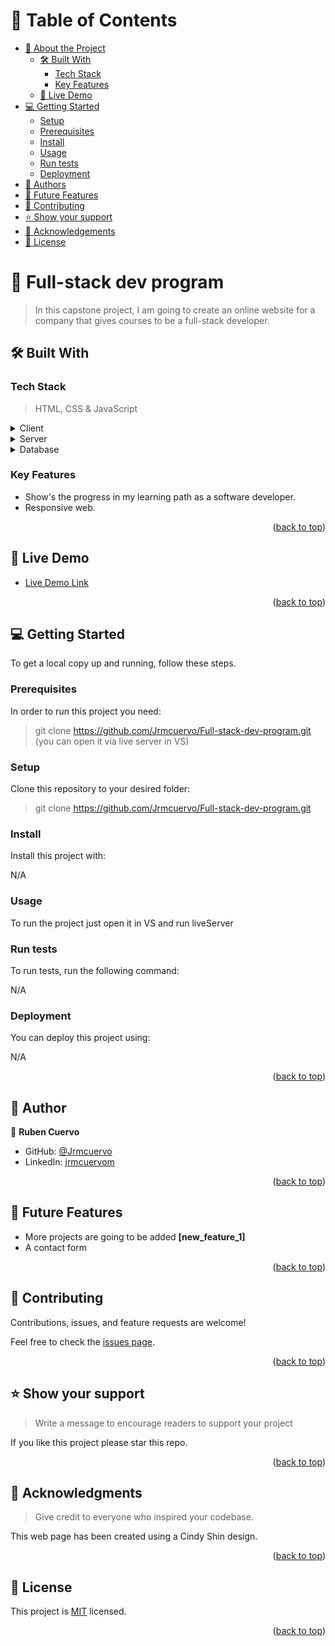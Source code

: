<a id="readme-top"></a>

# 📗 Table of Contents

- [📖 About the Project](#about-project)
  - [🛠 Built With](#built-with)
    - [Tech Stack](#tech-stack)
    - [Key Features](#key-features)
  - [🚀 Live Demo](#live-demo)
- [💻 Getting Started](#getting-started)
  - [Setup](#setup)
  - [Prerequisites](#prerequisites)
  - [Install](#install)
  - [Usage](#usage)
  - [Run tests](#run-tests)
  - [Deployment](#triangular_flag_on_post-deployment)
- [👥 Authors](#authors)
- [🔭 Future Features](#future-features)
- [🤝 Contributing](#contributing)
- [⭐️ Show your support](#support)
- [🙏 Acknowledgements](#acknowledgements)
- [📝 License](#license)

<!-- PROJECT DESCRIPTION -->

# 📖 Full-stack dev program <a id="about-project"></a>

> In this capstone project, I am going to create an online website for a company that gives courses to be a full-stack developer.

## 🛠 Built With <a id="built-with"></a>

### Tech Stack <a id="tech-stack"></a>

> HTML, CSS & JavaScript

<details>
  <summary>Client</summary>
  <ul>
    <li><a href="#">HTML, CSS & JavaScript</a></li>
  </ul>
</details>

<details>
  <summary>Server</summary>
  <ul>
    <li><a href="#">N/A</a></li>
  </ul>
</details>

<details>
<summary>Database</summary>
  <ul>
    <li><a href="#">N/A</a></li>
  </ul>
</details>

<!-- Features -->

### Key Features <a id="key-features"></a>

- Show's the progress in my learning path as a software developer.
- Responsive web.

<p align="right">(<a href="#readme-top">back to top</a>)</p>

<!-- LIVE DEMO -->

## 🚀 Live Demo <a id="live-demo"></a>


- [Live Demo Link](https://jrmcuervo.github.io/Full-stack-dev-program/)


<p align="right">(<a href="#readme-top">back to top</a>)</p>

<!-- GETTING STARTED -->

## 💻 Getting Started <a id="getting-started"></a>


To get a local copy up and running, follow these steps.

### Prerequisites

In order to run this project you need:

> git clone https://github.com/Jrmcuervo/Full-stack-dev-program.git
> (you can open it via live server in VS)

### Setup

Clone this repository to your desired folder:

> git clone https://github.com/Jrmcuervo/Full-stack-dev-program.git

### Install

Install this project with:

N/A

### Usage

To run the project just open it in VS and run liveServer


### Run tests

To run tests, run the following command:

N/A
### Deployment

You can deploy this project using:

N/A

<p align="right">(<a href="#readme-top">back to top</a>)</p>

<!-- AUTHORS -->

## 👥 Author <a id="authors"></a>


👤 **Ruben Cuervo**

- GitHub: [@Jrmcuervo](https://github.com/Jrmcuervo)
- LinkedIn: [jrmcuervom](https://www.linkedin.com/in/jrmcuervom/)


<p align="right">(<a href="#readme-top">back to top</a>)</p>

<!-- FUTURE FEATURES -->

## 🔭 Future Features <a id="future-features"></a>


- More projects are going to be added **[new_feature_1]**
- A contact form

<p align="right">(<a href="#readme-top">back to top</a>)</p>

<!-- CONTRIBUTING -->

## 🤝 Contributing <a id="contributing"></a>

Contributions, issues, and feature requests are welcome!

Feel free to check the [issues page](../../issues/).

<p align="right">(<a href="#readme-top">back to top</a>)</p>

<!-- SUPPORT -->

## ⭐️ Show your support <a id="support"></a>

> Write a message to encourage readers to support your project

If you like this project please star this repo.

<p align="right">(<a href="#readme-top">back to top</a>)</p>

<!-- ACKNOWLEDGEMENTS -->

## 🙏 Acknowledgments <a id="acknowledgements"></a>

> Give credit to everyone who inspired your codebase.

This web page has been created using a Cindy Shin design. 

<p align="right">(<a href="#readme-top">back to top</a>)</p>

<!-- LICENSE -->

## 📝 License <a id="license"></a>

This project is [MIT](./MIT.md) licensed.

<p align="right">(<a href="#readme-top">back to top</a>)</p>